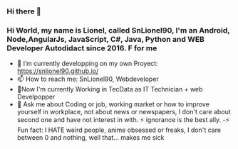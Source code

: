 ### Hi there 👋

<!--
**snLionel90/snLionel90** is a ✨ _special_ ✨ repository because its `README.md` (this file) appears on your GitHub profile.

Here are some ideas to get you started:

- 🔭 I’m currently working on ...
- 🌱 I’m currently learning ...
- 👯 I’m looking to collaborate on ...
- 🤔 I’m looking for help with ...
- 💬 Ask me about ...
- 📫 How to reach me: ...
- 😄 Pronouns: ...
- ⚡ Fun fact: ...
-->


### Hi World, my name is Lionel, called SnLionel90, I'm an Android, Node,AngularJs, JavaScript, C#, Java, Python and WEB Developer Autodidact since 2016. F for me
- 🔭 I’m currently developping on my own Proyect: https://snlionel90.github.io/ 
- 📫 How to reach me: SnLionel90, Webdeveloper
- 🔭Now I'm currently Working  in TecData as IT Technician + web Develpopper
- 💬 Ask me about Coding or job, working market or how to improve yourself in workplace, not about news or newspapers, I don't care about second one and have not interest in with. ⚡ ignorance is the best ally.
-⚡ Fun fact: I HATE weird people, anime obsessed or freaks, I don't care between 0 and nothing, well that... makes me sick
